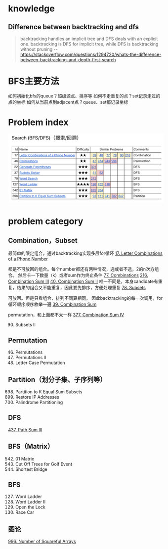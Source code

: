 # knowledge
## Difference between backtracking and dfs
>backtracking handles an implicit tree and DFS deals with an explicit one. 
backtracking is DFS for implicit tree, while DFS is backtracking without pruning
-- https://stackoverflow.com/questions/1294720/whats-the-difference-between-backtracking-and-depth-first-search

# BFS主要方法
如何初始化bfs的queue？超级源点、排序等
如何不走重复的点？set记录走过的点的坐标
如何从当前点到adjacent点？queue、set都记录坐标

# Problem index
![](/lc/images/backtrack-search.png)


# problem category

## Combination，Subset
最简单的限定组合，通过backtracking实现多层for循环
[17. Letter Combinations of a Phone Number](https://leetcode.com/problems/letter-combinations-of-a-phone-number/)

都是不可放回的组合。每个number都还有两种情况，选或者不选，2的n次方组合。 然后卡一下数量（k）或者sum作为终止条件
[77. Combinations](https://leetcode.cn/problems/combinations/)
[216. Combination Sum III](https://leetcode.com/problems/combination-sum-iii/) 
[40. Combination Sum II](https://leetcode.com/problems/combination-sum-ii/)  唯一不同是，本身candidate有重复，结果的组合又不能重复，因此要先排序，方便处理重复
[78. Subsets](https://leetcode.com/problems/subsets/)

可放回。但是只看组合，排列不同算相同。  因此backtracking的每一次调用，for循环顺序顺序枚举一遍
[39. Combination Sum](https://leetcode.cn/problems/combination-sum/)

permutation，和上面都不太一样
[377. Combination Sum IV](https://leetcode.com/problems/combination-sum-iv/)


90. Subsets II

## Permutation
46. Permutations
47. Permutations II
784. Letter Case Permutation

## Partition（划分子集、子序列等）
698. Partition to K Equal Sum Subsets
93. Restore IP Addresses
131. Palindrome Partitioning

## DFS
[437. Path Sum III](https://leetcode.com/problems/path-sum-iii/)

## BFS（Matrix）
542. 01 Matrix
675. Cut Off Trees for Golf Event
934. Shortest Bridge



## BFS
127. Word Ladder
126. Word Ladder II
752. Open the Lock
818. Race Car


## 图论
[996. Number of Squareful Arrays](https://leetcode.com/problems/number-of-squareful-arrays/)
